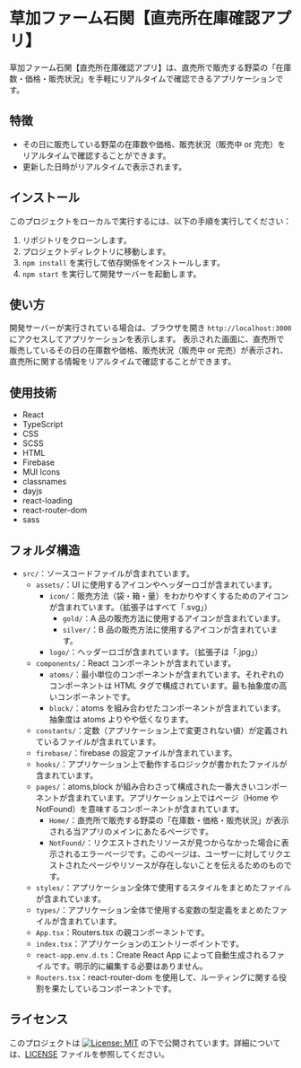 # 草加ファーム石関【直売所在庫確認アプリ】

草加ファーム石関【直売所在庫確認アプリ】は、直売所で販売する野菜の「在庫数・価格・販売状況」を手軽にリアルタイムで確認できるアプリケーションです。

## 特徴

- その日に販売している野菜の在庫数や価格、販売状況（販売中 or 完売）をリアルタイムで確認することができます。
- 更新した日時がリアルタイムで表示されます。

## インストール

このプロジェクトをローカルで実行するには、以下の手順を実行してください：

1. リポジトリをクローンします。
2. プロジェクトディレクトリに移動します。
3. `npm install` を実行して依存関係をインストールします。
4. `npm start` を実行して開発サーバーを起動します。

## 使い方

開発サーバーが実行されている場合は、ブラウザを開き
`http://localhost:3000`にアクセスしてアプリケーションを表示します。
表示された画面に、直売所で販売しているその日の在庫数や価格、販売状況（販売中 or 完売）が表示され、直売所に関する情報をリアルタイムで確認することができます。

## 使用技術

- React
- TypeScript
- CSS
- SCSS
- HTML
- Firebase
- MUI Icons
- classnames
- dayjs
- react-loading
- react-router-dom
- sass

## フォルダ構造

- `src/`：ソースコードファイルが含まれています。
  - `assets/`：UI に使用するアイコンやヘッダーロゴが含まれています。
    - `icon/`：販売方法（袋・箱・量）をわかりやすくするためのアイコンが含まれています。（拡張子はすべて「.svg」）
      - `gold/`：A 品の販売方法に使用するアイコンが含まれています。
      - `silver/`：B 品の販売方法に使用するアイコンが含まれています。
    - `logo/`：ヘッダーロゴが含まれています。（拡張子は「.jpg」）
  - `components/`：React コンポーネントが含まれています。
    - `atoms/`：最小単位のコンポーネントが含まれています。それぞれのコンポーネントは HTML タグで構成されています。最も抽象度の高いコンポーネントです。
    - `block/`：atoms を組み合わせたコンポーネントが含まれています。抽象度は atoms よりやや低くなります。
  - `constants/`：定数（アプリケーション上で変更されない値）が定義されているファイルが含まれています。
  - `firebase/`：firebase の設定ファイルが含まれています。
  - `hooks/`：アプリケーション上で動作するロジックが書かれたファイルが含まれています。
  - `pages/`：atoms,block が組み合わさって構成された一番大きいコンポーネントが含まれています。アプリケーション上ではページ（Home や NotFound）を意味するコンポーネントが含まれています。
    - `Home/`：直売所で販売する野菜の「在庫数・価格・販売状況」が表示される当アプリのメインにあたるページです。
    - `NotFound/`：リクエストされたリソースが見つからなかった場合に表示されるエラーページです。このページは、ユーザーに対してリクエストされたページやリソースが存在しないことを伝えるためのものです。
  - `styles/`：アプリケーション全体で使用するスタイルをまとめたファイルが含まれています。
  - `types/`：アプリケーション全体で使用する変数の型定義をまとめたファイルが含まれています。
  - `App.tsx`：Routers.tsx の親コンポーネントです。
  - `index.tsx`：アプリケーションのエントリーポイントです。
  - `react-app.env.d.ts`：Create React App によって自動生成されるファイルです。明示的に編集する必要はありません。
  - `Routers.tsx`：react-router-dom を使用して、ルーティングに関する役割を果たしているコンポーネントです。

## ライセンス

このプロジェクトは [![License: MIT](https://img.shields.io/badge/License-MIT-yellow.svg)](https://opensource.org/licenses/MIT) の下で公開されています。詳細については、[LICENSE](LICENSE) ファイルを参照してください。


